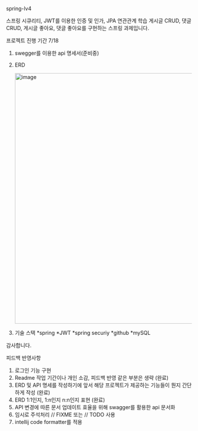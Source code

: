 spring-lv4

스프링 시큐리티, JWT를 이용한 인증 및 인가, JPA 연관관계 학습 게시글 CRUD, 댓글 CRUD, 게시글 좋아요, 댓글 좋아요를 구현하는 스프링 과제입니다.


프로젝트 진행 기간 7/18

1. swegger를 이용한 api 명세서(준비중)
2. ERD

   <img width="680" alt="image" src="https://github.com/yuio7279/spring-lv4/assets/94231335/0e5f5d22-2589-4b76-a3b8-bedc92ea8693">

3. 기술 스택
   *spring
   *JWT
   *spring securiy
   *github
   *mySQL


감사합니다.

피드백 반영사항
1. 로그인 기능 구현 
2. Readme  작업 기간이나 개인 소감, 피드백 반영 같은 부분은 생략                             (완료)
3. ERD 및 API 명세를 작성하기에 앞서 해당 프로젝트가 제공하는 기능들이 뭔지 간단하게 작성      (완료)
4. ERD 1:1인지, 1:n인지 n:n인지 표현                                                       (완료)
5. API 변경에 따른 문서 업데이트 효율을 위해 swagger를 활용한 api 문서화
6. 임시로 주석처리 // FIXME 또는 // TODO 사용
7. intellij code formatter를 적용
